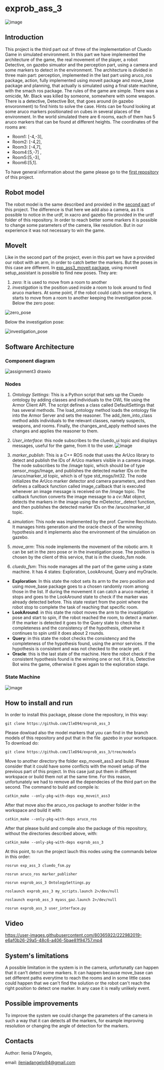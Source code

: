 # exprob_ass_3

![image](https://user-images.githubusercontent.com/80365922/222982427-8be06d18-7be1-4710-abd2-9185e7ff0a3b.png)


## Introduction 
This project is the third part out of three of the implementation of Cluedo Game in simulated environment. In this part we have implemented the architecture of the game, the real movement of the player, a robot Detective, on gazebo simuator and the perception part, using a camera and some markers to detect in the environment. The architecture is divided in three main part: perception, implemented in the last part using aruco_ros package, action, fully implemented using moveit package and move_base package and planning, that actually is simulated using a final state machine, with the smach ros package. 
The rules of the game are simple. There was a omicide, Mr. Black was killed by someone, somewhere with some weapon. There is a detective, Detective Bot, that goes around (in gazebo envoronment) to find hints to solve the case. Hints can be found looking at some aruco markers positionated on cubes in several places of the environment. In the world simulated there are 6 rooms, each of them has 5 aruco markers that can be found at different heights.
The coordinates of the rooms are: 

- Room1: [-4,-3], 
- Room2: [-4,2], 
- Room3: [-4,7], 
- Room4:[5,-7] , 
- Room5:[5,-3], 
- Room6:[5,1].

To have general information about the game please go to the [first repository](https://github.com/IleD94/exprob_ass_1) of this project.

## Robot model
The robot model is the same described and provided in the [second part](https://github.com/IleD94/exprob_ass_2) of this project. The difference is that here we add also a camera, as it is possible to notice in the urdf, in xacro and gazebo file provided in the urdf folder of this repository. In order to reach better some markers it is possible to change some parameters of the camera, like resolution. But in our experience it was not necessary to win the game.

## MoveIt
Like in the second part of the project, even in this part we have a provided our robot with an arm, in order to catch better the markers. But the poses in this case are different. In [exp_ass3_moveit package](https://github.com/IleD94/exprob_ass_3/tree/main/exp_ass3_moveit), using moveit setup_assistant is possible to find new poses. They are:
1. *zero*: It is used to move from a room to another
2. *investigation* is the position used inside a room to look around to find aruco markers. At some point, if the robot could catch some markers, it starts to move from a room to another keeping the investigation pose.
Below the zero pose:

![zero_pose](https://user-images.githubusercontent.com/80365922/222979884-4b90011d-6ff3-4921-8206-b265f232ae3c.png)

Below the investigation pose:

![investigation_pose](https://user-images.githubusercontent.com/80365922/222979891-8eb79df3-8489-4738-943b-d4cb5e0489b5.png)


## Software Architecture
### Component diagram
![assignment3 drawio](https://user-images.githubusercontent.com/80365922/222980019-e6d07e6c-22a4-4567-b6e1-b9b866cd6ee3.png)
### Nodes
1. *Ontology Settings*: This is a Python script that sets up the Cluedo ontology by adding classes and individuals to the OWL file using the Armor Client API. The script defines a class called DefaultSettings that has several methods. The load_ontology method loads the ontology file into the Armor Server and sets the reasoner. The add_item_into_class method adds individuals to the relevant classes, namely suspects, weapons, and rooms. Finally, the changes_and_apply method saves the changes and applies the reasoner to them.
2. *User_interface*: this node subscribes to the cluedo_ui topic and displays messages, useful for the game, from it to the user.
![image](https://user-images.githubusercontent.com/80365922/222980993-2b43e26f-4301-44c2-9598-89b931e710ac.png)

3. *marker_publish*: This is a C++ ROS node that uses the ArUco library to detect and publish the IDs of ArUco markers visible in a camera image. The node subscribes to the /image topic, which should be of type sensor_msgs/Image, and publishes the detected marker IDs on the /aruco/marker_id topic, which is of type std_msgs/Int32. The node initializes the ArUco marker detector and camera parameters, and then defines a callback function called image_callback that is executed whenever an image message is received on the /image topic. The callback function converts the image message to a cv::Mat object, detects the markers in the image using the mDetector_.detect function, and then publishes the detected marker IDs on the /aruco/marker_id topic.
4. *simulation*: This node was implemented by the prof. Carmine Recchiuto. It manages hints generation and the oracle check of the winning hypothesis and it implements also the environment of the simulation on gazebo.
5. *move_arm*: This node implements the movement of the robotic arm. It can be set in the zero pose or in the investigation pose. The position is chosen by the client of this service, that is in the cluedo_fsm node.
5. *cluedo_fsm*: This node manages all the part of the game using a state machine. It has 4 states: Exploration, LookAround, Query and myOracle.
- **Exploration**: In this state the robot sets its arm to the zero position and using move_base package goes to a chosen randomly room among those in the list. If during the movement it can catch a aruco marker, it stops and goes to the LookAround state to check if the marker was already detected before. This state restart from the point where the robot stop to complete the task of reaching that specific room.
- **LookAround**:  in this state the robot moves the arm to the invastigation pose and start to spin, if the robot reached the room, to detect a marker. If the marker is detected it goes to the Query state to check the completeness and the consistency of the hypothesis, otherwise it continues to spin until it does about 2 rounds.
- **Query**: in this state the robot checks the consistency and the completeness of the hypothesis found, using the armor services. If the hypothesis is consistent and was not checked to the oracle yet.
- **Oracle**: this is the last state of the machine. Here the robot check if the consistent hypothesis found is the winning one or not. If it is, Detective Bot wins the game, otherwise it goes again to the exploration stage.
### State Machine
![image](https://user-images.githubusercontent.com/80365922/222980920-b4fce1bf-a8dd-4914-a87d-7bac968efb4a.png)

## How to install and run
In order to install this package, please clone the repository, in this way:
```
git clone https://github.com/IleD94/exprob_ass_3
```
Please dowload also the model markers that you can find in the branch models of this repository and put that in the file .gazebo in your workspace. To download do:
```
git clone https://github.com/IleD94/exprob_ass_3/tree/models
```
Move to another directory the folder exp_moveit_ass3 and build. Please consider that it could have some conflicts with the moveit setup of the previous part of this project. In this case just put them in different workspace or build them not at the same time. For this reason, unfortunately we had to remove all the dependecies of the third part on the second. The command to build and compile is:
```
catkin_make --only-pkg-with-deps exp_moveit_ass3
```
After that move also the aruco_ros package to another folder in the workspace and build it with:
```
catkin_make --only-pkg-with-deps aruco_ros
```
After that please build and compile also the package of this repository, without the directories described above, with:
```
catkin_make --only-pkg-with-deps exprob_ass_3
```
At this point, to run the project lauch this nodes using the commands below in this order:
```
rosrun exp_ass_3 cluedo_fsm.py
```
```
rosrun aruco_ros marker_publisher
```
```
rosrun exprob_ass_3 OntologySettings.py
```
```
roslaunch exprob_ass_3 my_scripts.launch 2>/dev/null
```
```
roslaunch exprob_ass_3 myass_gaz.launch 2>/dev/null
```
```
rosrun exprob_ass_3 user_interface.py 
```

## Video


https://user-images.githubusercontent.com/80365922/222982019-e6af0b26-29a5-48c6-a406-5bae81f94757.mp4


## System's limitations
A possible limitation in the system is in the camera, unfortunatly can happen that it can't detect some markers. It can happen because move_base can set different paths everytime to reach the rooms and in some little cases could happen that we can't find the solution or the robot can't reach the right position to detect one marker. In any case it is really unlikely event.

## Possible improvements
To improve the system we could change the parameters of the camera in such a way that it can detects all the markers, for example improving resolution or changing the angle of detection for the markers.

## Contacts
Author: Ilenia D'Angelo,

email: ileniadangelo94@gmail.com

